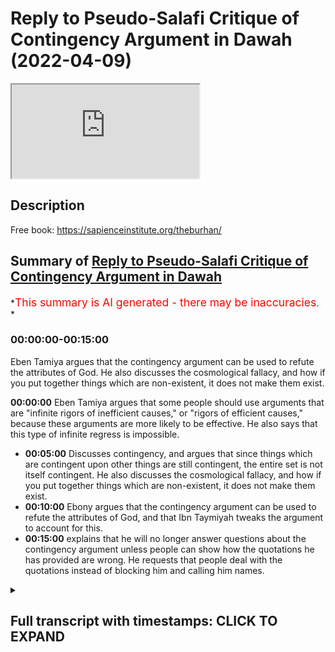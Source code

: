 # Reply to Pseudo-Salafi Critique of Contingency Argument in Dawah (2022-04-09)

<iframe loading='lazy' allow='autoplay' src='https://www.youtube.com/embed/TU7mQOn_SQ4'></iframe>

## Description

Free book: <https://sapienceinstitute.org/theburhan/>

## Summary of [Reply to Pseudo-Salafi Critique of Contingency Argument in Dawah](https://www.youtube.com/watch?v=TU7mQOn_SQ4)

*<span style="color:red; font-size:125%">This summary is AI generated - there may be inaccuracies</span>. *

### <a onclick="modifyYTiframeseektime('0')">00:00:00-00:15:00</a>

Eben Tamiya argues that the contingency argument can be used to refute the attributes of God. He also discusses the cosmological fallacy, and how if you put together things which are non-existent, it does not make them exist.

**<a onclick="modifyYTiframeseektime('0')">00:00:00</a>** Eben Tamiya argues that some people should use arguments that are "infinite rigors of inefficient causes," or "rigors of efficient causes," because these arguments are more likely to be effective. He also says that this type of infinite regress is impossible.

* **<a onclick="modifyYTiframeseektime('300')">00:05:00</a>** Discusses contingency, and argues that since things which are contingent upon other things are still contingent, the entire set is not itself contingent. He also discusses the cosmological fallacy, and how if you put together things which are non-existent, it does not make them exist.
* **<a onclick="modifyYTiframeseektime('600')">00:10:00</a>** Ebony argues that the contingency argument can be used to refute the attributes of God, and that Ibn Taymiyah tweaks the argument to account for this.
* **<a onclick="modifyYTiframeseektime('900')">00:15:00</a>** explains that he will no longer answer questions about the contingency argument unless people can show how the quotations he has provided are wrong. He requests that people deal with the quotations instead of blocking him and calling him names.

<details><summary><h2>Full transcript with timestamps: CLICK TO EXPAND</h2></summary>

<a onclick="modifyYTiframeseektime('0')">0:00:00</a> Music  
<a onclick="modifyYTiframeseektime('10')">0:00:10</a> some of you both looking at me looking  
<a onclick="modifyYTiframeseektime('12')">0:00:12</a> at the champion thinking why is the  
<a onclick="modifyYTiframeseektime('13')">0:00:13</a> champ wearing  
<a onclick="modifyYTiframeseektime('14')">0:00:14</a> why is he wearing a long hat this is a  
<a onclick="modifyYTiframeseektime('16')">0:00:16</a> nigerian i've just come back from  
<a onclick="modifyYTiframeseektime('18')">0:00:18</a> nigeria i like the hat i like the  
<a onclick="modifyYTiframeseektime('20')">0:00:20</a> clothes i like the food i like the  
<a onclick="modifyYTiframeseektime('22')">0:00:22</a> country so i thought i'd bring some of  
<a onclick="modifyYTiframeseektime('24')">0:00:24</a> it back with me and present it to the  
<a onclick="modifyYTiframeseektime('26')">0:00:26</a> people but today we're not going to be  
<a onclick="modifyYTiframeseektime('28')">0:00:28</a> talking about west africa in particular  
<a onclick="modifyYTiframeseektime('30')">0:00:30</a> those are very interesting topic history  
<a onclick="modifyYTiframeseektime('32')">0:00:32</a> the geography the people the climate and  
<a onclick="modifyYTiframeseektime('34')">0:00:34</a> so on we're going to be talking about  
<a onclick="modifyYTiframeseektime('36')">0:00:36</a> uh using philosophy in particular the  
<a onclick="modifyYTiframeseektime('38')">0:00:38</a> contingency argument in dawa now why am  
<a onclick="modifyYTiframeseektime('41')">0:00:41</a> i even bringing this up obviously i've  
<a onclick="modifyYTiframeseektime('43')">0:00:43</a> written a book on the contingency  
<a onclick="modifyYTiframeseektime('45')">0:00:45</a> argument many of you may have purchased  
<a onclick="modifyYTiframeseektime('47')">0:00:47</a> it many of you may not have purchased it  
<a onclick="modifyYTiframeseektime('49')">0:00:49</a> if you haven't this is the book here  
<a onclick="modifyYTiframeseektime('51')">0:00:51</a> it's called  
<a onclick="modifyYTiframeseektime('53')">0:00:53</a> it's uh published the sapiens institute  
<a onclick="modifyYTiframeseektime('56')">0:00:56</a> actually you can get it free of charge  
<a onclick="modifyYTiframeseektime('58')">0:00:58</a> sapiens institute we uh publish these  
<a onclick="modifyYTiframeseektime('60')">0:01:00</a> things free of charge but the the  
<a onclick="modifyYTiframeseektime('63')">0:01:03</a> paperback version you're gonna have to  
<a onclick="modifyYTiframeseektime('64')">0:01:04</a> pay for the materials  
<a onclick="modifyYTiframeseektime('66')">0:01:06</a> uh but you can get it free of charge now  
<a onclick="modifyYTiframeseektime('67')">0:01:07</a> i'm doing my phd also on the contingency  
<a onclick="modifyYTiframeseektime('69')">0:01:09</a> argument so obviously something which is  
<a onclick="modifyYTiframeseektime('70')">0:01:10</a> very interesting to me  
<a onclick="modifyYTiframeseektime('73')">0:01:13</a> uh so recently some individuals who  
<a onclick="modifyYTiframeseektime('76')">0:01:16</a> self-proclaimed salafis  
<a onclick="modifyYTiframeseektime('78')">0:01:18</a> have come out and critiqued the use of  
<a onclick="modifyYTiframeseektime('80')">0:01:20</a> the contingency argument in the first  
<a onclick="modifyYTiframeseektime('81')">0:01:21</a> place so you should be using this  
<a onclick="modifyYTiframeseektime('83')">0:01:23</a> uh this is not what the people of the  
<a onclick="modifyYTiframeseektime('85')">0:01:25</a> salaf did it's not people of you know  
<a onclick="modifyYTiframeseektime('88')">0:01:28</a> did and so on  
<a onclick="modifyYTiframeseektime('90')">0:01:30</a> the three people and so this is wrong  
<a onclick="modifyYTiframeseektime('92')">0:01:32</a> and so today what we're going to be  
<a onclick="modifyYTiframeseektime('93')">0:01:33</a> doing is just looking at some things i  
<a onclick="modifyYTiframeseektime('96')">0:01:36</a> have already made a video about using  
<a onclick="modifyYTiframeseektime('97')">0:01:37</a> kalam  
<a onclick="modifyYTiframeseektime('98')">0:01:38</a> and i've mentioned in particular the  
<a onclick="modifyYTiframeseektime('100')">0:01:40</a> positions of ebentamia and you can see  
<a onclick="modifyYTiframeseektime('102')">0:01:42</a> the video of that um somewhere else  
<a onclick="modifyYTiframeseektime('104')">0:01:44</a> maybe i'll put it in the description box  
<a onclick="modifyYTiframeseektime('106')">0:01:46</a> but i'll start off with just reading  
<a onclick="modifyYTiframeseektime('107')">0:01:47</a> something that even tamiya wrote in his  
<a onclick="modifyYTiframeseektime('109')">0:01:49</a> book  
<a onclick="modifyYTiframeseektime('110')">0:01:50</a> and today is going to be an exposition  
<a onclick="modifyYTiframeseektime('113')">0:01:53</a> of what even tamiya said because the the  
<a onclick="modifyYTiframeseektime('115')">0:01:55</a> point is this if eben said me as someone  
<a onclick="modifyYTiframeseektime('116')">0:01:56</a> who's trustworthy  
<a onclick="modifyYTiframeseektime('118')">0:01:58</a> their perspective if you consider him to  
<a onclick="modifyYTiframeseektime('120')">0:02:00</a> be  
<a onclick="modifyYTiframeseektime('121')">0:02:01</a> the majed and the things that obviously  
<a onclick="modifyYTiframeseektime('123')">0:02:03</a> we consider him to be  
<a onclick="modifyYTiframeseektime('126')">0:02:06</a> a great figure of the history of islam  
<a onclick="modifyYTiframeseektime('128')">0:02:08</a> he knows the qidah of the athar and so  
<a onclick="modifyYTiframeseektime('131')">0:02:11</a> on then in that case obviously  
<a onclick="modifyYTiframeseektime('134')">0:02:14</a> you wouldn't consider him a deviant  
<a onclick="modifyYTiframeseektime('136')">0:02:16</a> you wouldn't consider his perspectives  
<a onclick="modifyYTiframeseektime('137')">0:02:17</a> deviant ones my perspectives may be  
<a onclick="modifyYTiframeseektime('140')">0:02:20</a> deviant perspectives his perspective  
<a onclick="modifyYTiframeseektime('142')">0:02:22</a> that person but even tamil let's start  
<a onclick="modifyYTiframeseektime('144')">0:02:24</a> with what he says in his  
<a onclick="modifyYTiframeseektime('147')">0:02:27</a> i've presented this one before but  
<a onclick="modifyYTiframeseektime('149')">0:02:29</a> i've got some things today which i've  
<a onclick="modifyYTiframeseektime('150')">0:02:30</a> never presented in public he says  
<a onclick="modifyYTiframeseektime('176')">0:02:56</a> we've already kind of said this one  
<a onclick="modifyYTiframeseektime('178')">0:02:58</a> before he says that some people  
<a onclick="modifyYTiframeseektime('181')">0:03:01</a> some individuals  
<a onclick="modifyYTiframeseektime('182')">0:03:02</a> every time that the dele was or the  
<a onclick="modifyYTiframeseektime('185')">0:03:05</a> evidence was more sophisticated and more  
<a onclick="modifyYTiframeseektime('188')">0:03:08</a> hidden if you like and has more premises  
<a onclick="modifyYTiframeseektime('190')">0:03:10</a> and it was longer to elaborate then it  
<a onclick="modifyYTiframeseektime('193')">0:03:13</a> was  
<a onclick="modifyYTiframeseektime('194')">0:03:14</a> better for that individual because his  
<a onclick="modifyYTiframeseektime('196')">0:03:16</a> self has  
<a onclick="modifyYTiframeseektime('197')">0:03:17</a> gotten used to that kind of thing  
<a onclick="modifyYTiframeseektime('204')">0:03:24</a> was only a few premises  
<a onclick="modifyYTiframeseektime('207')">0:03:27</a> very obvious  
<a onclick="modifyYTiframeseektime('210')">0:03:30</a> he wasn't going to be happy with that  
<a onclick="modifyYTiframeseektime('222')">0:03:42</a> like this  
<a onclick="modifyYTiframeseektime('225')">0:03:45</a> uh and he goes on and he actually even  
<a onclick="modifyYTiframeseektime('228')">0:03:48</a> mentioned some benefits  
<a onclick="modifyYTiframeseektime('236')">0:03:56</a> doing this will strengthen the sharpen  
<a onclick="modifyYTiframeseektime('239')">0:03:59</a> the mind and so on  
<a onclick="modifyYTiframeseektime('240')">0:04:00</a> but interestingly with the contingency  
<a onclick="modifyYTiframeseektime('243')">0:04:03</a> so this is the first thing the first  
<a onclick="modifyYTiframeseektime('244')">0:04:04</a> thing is when it comes to using kalam  
<a onclick="modifyYTiframeseektime('247')">0:04:07</a> mantec whatever eben tamiya himself  
<a onclick="modifyYTiframeseektime('250')">0:04:10</a> is saying that with some people you need  
<a onclick="modifyYTiframeseektime('252')">0:04:12</a> to use those kinds of arguments that is  
<a onclick="modifyYTiframeseektime('254')">0:04:14</a> what he is saying in his book one of the  
<a onclick="modifyYTiframeseektime('256')">0:04:16</a> last books that he's published but what  
<a onclick="modifyYTiframeseektime('258')">0:04:18</a> about the contingency argument itself  
<a onclick="modifyYTiframeseektime('260')">0:04:20</a> one very central aspect of the  
<a onclick="modifyYTiframeseektime('262')">0:04:22</a> contingency argument is of course  
<a onclick="modifyYTiframeseektime('264')">0:04:24</a> the in  
<a onclick="modifyYTiframeseektime('265')">0:04:25</a> the infinity or  
<a onclick="modifyYTiframeseektime('267')">0:04:27</a> uh the set of infinite things effect of  
<a onclick="modifyYTiframeseektime('269')">0:04:29</a> self-finite things et cetera  
<a onclick="modifyYTiframeseektime('271')">0:04:31</a> and this is in a kitab called minheja  
<a onclick="modifyYTiframeseektime('274')">0:04:34</a> sunnah pages  
<a onclick="modifyYTiframeseektime('275')">0:04:35</a> 436-437 i'm going to put the screenshot  
<a onclick="modifyYTiframeseektime('277')">0:04:37</a> on the screen  
<a onclick="modifyYTiframeseektime('280')">0:04:40</a> and where this is what he says he said  
<a onclick="modifyYTiframeseektime('281')">0:04:41</a> what  
<a onclick="modifyYTiframeseektime('283')">0:04:43</a> he says that  
<a onclick="modifyYTiframeseektime('284')">0:04:44</a> infinite regress is of two types  
<a onclick="modifyYTiframeseektime('294')">0:04:54</a> he basically says infinite regressors of  
<a onclick="modifyYTiframeseektime('296')">0:04:56</a> two types and one type is  
<a onclick="modifyYTiframeseektime('298')">0:04:58</a> uh the infinite rigors of inefficient  
<a onclick="modifyYTiframeseektime('299')">0:04:59</a> causes and this is impossible yeah with  
<a onclick="modifyYTiframeseektime('301')">0:05:01</a> the  
<a onclick="modifyYTiframeseektime('303')">0:05:03</a> fact with the agreement of all the  
<a onclick="modifyYTiframeseektime('305')">0:05:05</a> rational people  
<a onclick="modifyYTiframeseektime('308')">0:05:08</a> willing  
<a onclick="modifyYTiframeseektime('320')">0:05:20</a> as if to say for example this originated  
<a onclick="modifyYTiframeseektime('322')">0:05:22</a> thing has an originator and this  
<a onclick="modifyYTiframeseektime('323')">0:05:23</a> originated the originator has an  
<a onclick="modifyYTiframeseektime('325')">0:05:25</a> originator and this  
<a onclick="modifyYTiframeseektime('326')">0:05:26</a> uh infinitely regressive backwards what  
<a onclick="modifyYTiframeseektime('328')">0:05:28</a> does this sound like ladies and  
<a onclick="modifyYTiframeseektime('329')">0:05:29</a> gentlemen this is philosophizing ibm  
<a onclick="modifyYTiframeseektime('331')">0:05:31</a> tamiya here is philosophizing he is  
<a onclick="modifyYTiframeseektime('333')">0:05:33</a> using the which is not in the quran and  
<a onclick="modifyYTiframeseektime('335')">0:05:35</a> the sunnah this infinite regress calam  
<a onclick="modifyYTiframeseektime('337')">0:05:37</a> he is speaking of it himself he's using  
<a onclick="modifyYTiframeseektime('340')">0:05:40</a> it himself  
<a onclick="modifyYTiframeseektime('341')">0:05:41</a> now i want to know what is your response  
<a onclick="modifyYTiframeseektime('343')">0:05:43</a> to this how do you feel about if i were  
<a onclick="modifyYTiframeseektime('345')">0:05:45</a> to say these things maybe it's a deviant  
<a onclick="modifyYTiframeseektime('346')">0:05:46</a> position but even tamiya is saying it  
<a onclick="modifyYTiframeseektime('348')">0:05:48</a> himself him and how just on that page  
<a onclick="modifyYTiframeseektime('350')">0:05:50</a> 436 436-437  
<a onclick="modifyYTiframeseektime('360')">0:06:00</a> he says because this is the second page  
<a onclick="modifyYTiframeseektime('362')">0:06:02</a> now  
<a onclick="modifyYTiframeseektime('363')">0:06:03</a> second page here we go it says because  
<a onclick="modifyYTiframeseektime('365')">0:06:05</a> every muh death every originated thing  
<a onclick="modifyYTiframeseektime('368')">0:06:08</a> that cannot originate itself  
<a onclick="modifyYTiframeseektime('372')">0:06:12</a> so it is not  
<a onclick="modifyYTiframeseektime('374')">0:06:14</a> it's not uh it is uh absent  
<a onclick="modifyYTiframeseektime('378')">0:06:18</a> with regard to itself  
<a onclick="modifyYTiframeseektime('381')">0:06:21</a> and it's contingent now let's talk about  
<a onclick="modifyYTiframeseektime('382')">0:06:22</a> contingency is he  
<a onclick="modifyYTiframeseektime('384')">0:06:24</a> is he thought yes he is yes  
<a onclick="modifyYTiframeseektime('386')">0:06:26</a> yes  
<a onclick="modifyYTiframeseektime('386')">0:06:26</a> yes he is he says  
<a onclick="modifyYTiframeseektime('390')">0:06:30</a> it says contingent with regard to itself  
<a onclick="modifyYTiframeseektime('396')">0:06:36</a> so if it's something which is  
<a onclick="modifyYTiframeseektime('397')">0:06:37</a> understood  
<a onclick="modifyYTiframeseektime('399')">0:06:39</a> uh two infinite  
<a onclick="modifyYTiframeseektime('401')">0:06:41</a> infinite regressive proportions  
<a onclick="modifyYTiframeseektime('406')">0:06:46</a> this particular set of things  
<a onclick="modifyYTiframeseektime('409')">0:06:49</a> or  
<a onclick="modifyYTiframeseektime('410')">0:06:50</a> this particular set of things  
<a onclick="modifyYTiframeseektime('412')">0:06:52</a> uh is and it could not be  
<a onclick="modifyYTiframeseektime('415')">0:06:55</a> self-sufficient or in existence because  
<a onclick="modifyYTiframeseektime('418')">0:06:58</a> of itself in the imam  
<a onclick="modifyYTiframeseektime('429')">0:07:09</a> the fact that you have contingent things  
<a onclick="modifyYTiframeseektime('431')">0:07:11</a> contingent upon contingent things  
<a onclick="modifyYTiframeseektime('434')">0:07:14</a> that does not mean that that entire set  
<a onclick="modifyYTiframeseektime('437')">0:07:17</a> is not itself contingent on some agency  
<a onclick="modifyYTiframeseektime('440')">0:07:20</a> outside of itself  
<a onclick="modifyYTiframeseektime('447')">0:07:27</a> in fact the more you add contingent  
<a onclick="modifyYTiframeseektime('450')">0:07:30</a> things to contingent things  
<a onclick="modifyYTiframeseektime('452')">0:07:32</a> the more you'll require  
<a onclick="modifyYTiframeseektime('454')">0:07:34</a> um  
<a onclick="modifyYTiframeseektime('456')">0:07:36</a> the more it will depend on the agent  
<a onclick="modifyYTiframeseektime('459')">0:07:39</a> the ultimate agent  
<a onclick="modifyYTiframeseektime('462')">0:07:42</a> is too  
<a onclick="modifyYTiframeseektime('467')">0:07:47</a> so for example two contingent things  
<a onclick="modifyYTiframeseektime('470')">0:07:50</a> or two originated things or two  
<a onclick="modifyYTiframeseektime('471')">0:07:51</a> contingent things is even more dependent  
<a onclick="modifyYTiframeseektime('474')">0:07:54</a> than one of them  
<a onclick="modifyYTiframeseektime('476')">0:07:56</a> yeah on the agent  
<a onclick="modifyYTiframeseektime('491')">0:08:11</a> this doesn't mean that the contingent  
<a onclick="modifyYTiframeseektime('492')">0:08:12</a> thing will at one point there'll be a  
<a onclick="modifyYTiframeseektime('494')">0:08:14</a> threshold where it stops being  
<a onclick="modifyYTiframeseektime('495')">0:08:15</a> contingent in fact it continues being  
<a onclick="modifyYTiframeseektime('497')">0:08:17</a> even more  
<a onclick="modifyYTiframeseektime('498')">0:08:18</a> uh contingent  
<a onclick="modifyYTiframeseektime('501')">0:08:21</a> so this is the first thing clearly he's  
<a onclick="modifyYTiframeseektime('503')">0:08:23</a> speaking about contingencies clearly  
<a onclick="modifyYTiframeseektime('504')">0:08:24</a> he's making the argument clearly he's  
<a onclick="modifyYTiframeseektime('506')">0:08:26</a> agreeing with the argument clearly he  
<a onclick="modifyYTiframeseektime('507')">0:08:27</a> doesn't agree with those individuals who  
<a onclick="modifyYTiframeseektime('509')">0:08:29</a> say that you can't use the argument he  
<a onclick="modifyYTiframeseektime('511')">0:08:31</a> does not agree with that he's in fact  
<a onclick="modifyYTiframeseektime('512')">0:08:32</a> using the argument  
<a onclick="modifyYTiframeseektime('514')">0:08:34</a> himself  
<a onclick="modifyYTiframeseektime('515')">0:08:35</a> he is using the argument himself  
<a onclick="modifyYTiframeseektime('519')">0:08:39</a> and he uses it even more in this kitab  
<a onclick="modifyYTiframeseektime('521')">0:08:41</a> here which is once again  
<a onclick="modifyYTiframeseektime('525')">0:08:45</a> and you can look in fact the whole  
<a onclick="modifyYTiframeseektime('527')">0:08:47</a> section page 426-432  
<a onclick="modifyYTiframeseektime('529')">0:08:49</a> is very interesting the discussion  
<a onclick="modifyYTiframeseektime('530')">0:08:50</a> because he anticipates the cosmological  
<a onclick="modifyYTiframeseektime('532')">0:08:52</a> fallacy  
<a onclick="modifyYTiframeseektime('533')">0:08:53</a> much like you know the bertrand  
<a onclick="modifyYTiframeseektime('534')">0:08:54</a> russellian compositional fallacy that  
<a onclick="modifyYTiframeseektime('536')">0:08:56</a> just because this there is some kind of  
<a onclick="modifyYTiframeseektime('539')">0:08:59</a> description in the part doesn't mean  
<a onclick="modifyYTiframeseektime('541')">0:09:01</a> that that will be generalized to the  
<a onclick="modifyYTiframeseektime('542')">0:09:02</a> whole  
<a onclick="modifyYTiframeseektime('544')">0:09:04</a> well then he responds and this is a long  
<a onclick="modifyYTiframeseektime('545')">0:09:05</a> discussion i can't show all  
<a onclick="modifyYTiframeseektime('569')">0:09:29</a> so he's saying here that if you put  
<a onclick="modifyYTiframeseektime('571')">0:09:31</a> together things which are non-existent  
<a onclick="modifyYTiframeseektime('574')">0:09:34</a> yes it does not uh  
<a onclick="modifyYTiframeseektime('579')">0:09:39</a> which are contingent it doesn't make it  
<a onclick="modifyYTiframeseektime('581')">0:09:41</a> existent  
<a onclick="modifyYTiframeseektime('587')">0:09:47</a> when you put these particular  
<a onclick="modifyYTiframeseektime('589')">0:09:49</a> instantiations of contingent things  
<a onclick="modifyYTiframeseektime('591')">0:09:51</a> together  
<a onclick="modifyYTiframeseektime('592')">0:09:52</a> in fact it doesn't change its um quality  
<a onclick="modifyYTiframeseektime('595')">0:09:55</a> he states  
<a onclick="modifyYTiframeseektime('596')">0:09:56</a> uh if you even if you put it together  
<a onclick="modifyYTiframeseektime('600')">0:10:00</a> it still remains  
<a onclick="modifyYTiframeseektime('601')">0:10:01</a> dependent  
<a onclick="modifyYTiframeseektime('606')">0:10:06</a> i spoke about this in another segment  
<a onclick="modifyYTiframeseektime('608')">0:10:08</a> someone may argue actually he has a  
<a onclick="modifyYTiframeseektime('610')">0:10:10</a> serious problem and he did have a  
<a onclick="modifyYTiframeseektime('612')">0:10:12</a> serious problem  
<a onclick="modifyYTiframeseektime('614')">0:10:14</a> with  
<a onclick="modifyYTiframeseektime('614')">0:10:14</a> um  
<a onclick="modifyYTiframeseektime('616')">0:10:16</a> some of the way the philosopher like ibn  
<a onclick="modifyYTiframeseektime('617')">0:10:17</a> cena and farabi and kindly and so on  
<a onclick="modifyYTiframeseektime('619')">0:10:19</a> they use this argument  
<a onclick="modifyYTiframeseektime('621')">0:10:21</a> to do nephew of this effect  
<a onclick="modifyYTiframeseektime('624')">0:10:24</a> to  
<a onclick="modifyYTiframeseektime('624')">0:10:24</a> to negate some of the attributes of god  
<a onclick="modifyYTiframeseektime('626')">0:10:26</a> and yes you can see this for example in  
<a onclick="modifyYTiframeseektime('628')">0:10:28</a> the quotation above and suffer  
<a onclick="modifyYTiframeseektime('631')">0:10:31</a> when his kitab called the safari from  
<a onclick="modifyYTiframeseektime('632')">0:10:32</a> page number 104 to 111  
<a onclick="modifyYTiframeseektime('635')">0:10:35</a> but what he says  
<a onclick="modifyYTiframeseektime('638')">0:10:38</a> is really interesting as i'll show he  
<a onclick="modifyYTiframeseektime('640')">0:10:40</a> says it elsewhere is that it really  
<a onclick="modifyYTiframeseektime('642')">0:10:42</a> depends on how you define a part in a  
<a onclick="modifyYTiframeseektime('643')">0:10:43</a> whole for example allah  
<a onclick="modifyYTiframeseektime('660')">0:11:00</a> for example if you can separate these  
<a onclick="modifyYTiframeseektime('662')">0:11:02</a> things together  
<a onclick="modifyYTiframeseektime('663')">0:11:03</a> like for example there are the  
<a onclick="modifyYTiframeseektime('664')">0:11:04</a> appendages of a human being then uh or  
<a onclick="modifyYTiframeseektime('667')">0:11:07</a> that you can you shall elay for example  
<a onclick="modifyYTiframeseektime('670')">0:11:10</a> kashmir falak  
<a onclick="modifyYTiframeseektime('672')">0:11:12</a> then these things are not what are  
<a onclick="modifyYTiframeseektime('674')">0:11:14</a> intended by composite parts  
<a onclick="modifyYTiframeseektime('677')">0:11:17</a> he says  
<a onclick="modifyYTiframeseektime('683')">0:11:23</a> now he's attacking the philosopher he's  
<a onclick="modifyYTiframeseektime('686')">0:11:26</a> saying that if we're talking about  
<a onclick="modifyYTiframeseektime('688')">0:11:28</a> attributes and that the establishment  
<a onclick="modifyYTiframeseektime('691')">0:11:31</a> a composition  
<a onclick="modifyYTiframeseektime('694')">0:11:34</a> meaning these two examples  
<a onclick="modifyYTiframeseektime('698')">0:11:38</a> he's saying that each of the suffix of  
<a onclick="modifyYTiframeseektime('700')">0:11:40</a> allah are necessary so the attributes of  
<a onclick="modifyYTiframeseektime('702')">0:11:42</a> god are necessary whereas a part of the  
<a onclick="modifyYTiframeseektime('704')">0:11:44</a> thing that can be taken away and put  
<a onclick="modifyYTiframeseektime('705')">0:11:45</a> into that's not necessary that is not  
<a onclick="modifyYTiframeseektime('708')">0:11:48</a> necessary even tell me they're telling  
<a onclick="modifyYTiframeseektime('709')">0:11:49</a> you this it's not me that's telling you  
<a onclick="modifyYTiframeseektime('711')">0:11:51</a> this it's even telling me that's telling  
<a onclick="modifyYTiframeseektime('712')">0:11:52</a> you this and he says it again  
<a onclick="modifyYTiframeseektime('714')">0:11:54</a> in  
<a onclick="modifyYTiframeseektime('715')">0:11:55</a> page 91 so if you look at the two just  
<a onclick="modifyYTiframeseektime('718')">0:11:58</a> that they are separate from each other  
<a onclick="modifyYTiframeseektime('722')">0:12:02</a> so that uh amore puts them together  
<a onclick="modifyYTiframeseektime('726')">0:12:06</a> a moroccan puts them together so here  
<a onclick="modifyYTiframeseektime('729')">0:12:09</a> he's saying he's showing you the problem  
<a onclick="modifyYTiframeseektime('731')">0:12:11</a> that he has with the compositional  
<a onclick="modifyYTiframeseektime('733')">0:12:13</a> argument that even cena makes  
<a onclick="modifyYTiframeseektime('735')">0:12:15</a> he's saying that basically they are  
<a onclick="modifyYTiframeseektime('737')">0:12:17</a> conflating between an attribute and  
<a onclick="modifyYTiframeseektime('739')">0:12:19</a> a part he's saying basically it's  
<a onclick="modifyYTiframeseektime('741')">0:12:21</a> something like he gives two examples for  
<a onclick="modifyYTiframeseektime('743')">0:12:23</a> example a ship that has lots of planks  
<a onclick="modifyYTiframeseektime('746')">0:12:26</a> yeah  
<a onclick="modifyYTiframeseektime('747')">0:12:27</a> these are the parts that can be put in  
<a onclick="modifyYTiframeseektime('749')">0:12:29</a> or taken out or food that is made up of  
<a onclick="modifyYTiframeseektime('751')">0:12:31</a> many different ingredients  
<a onclick="modifyYTiframeseektime('753')">0:12:33</a> these are the kinds of parts that is  
<a onclick="modifyYTiframeseektime('755')">0:12:35</a> impossible for hakilah  
<a onclick="modifyYTiframeseektime('760')">0:12:40</a> therefore in tamiya he tweaks the  
<a onclick="modifyYTiframeseektime('762')">0:12:42</a> contingency argument  
<a onclick="modifyYTiframeseektime('763')">0:12:43</a> because even cena and the philosopher  
<a onclick="modifyYTiframeseektime('765')">0:12:45</a> don't really make this distinction they  
<a onclick="modifyYTiframeseektime('767')">0:12:47</a> conflate between the attribute  
<a onclick="modifyYTiframeseektime('769')">0:12:49</a> and  
<a onclick="modifyYTiframeseektime('770')">0:12:50</a> the part  
<a onclick="modifyYTiframeseektime('771')">0:12:51</a> so the question is how do in my book  
<a onclick="modifyYTiframeseektime('774')">0:12:54</a> i've actually accounted for this so you  
<a onclick="modifyYTiframeseektime('775')">0:12:55</a> can see  
<a onclick="modifyYTiframeseektime('777')">0:12:57</a> in how i describe a uh a part we've  
<a onclick="modifyYTiframeseektime('780')">0:13:00</a> described it in english as a piece  
<a onclick="modifyYTiframeseektime('782')">0:13:02</a> because the word piece in english  
<a onclick="modifyYTiframeseektime('783')">0:13:03</a> language  
<a onclick="modifyYTiframeseektime('784')">0:13:04</a> it has already the denotation that it  
<a onclick="modifyYTiframeseektime('787')">0:13:07</a> can only be put in or taken out and that  
<a onclick="modifyYTiframeseektime('789')">0:13:09</a> is impossible with allah for example we  
<a onclick="modifyYTiframeseektime('790')">0:13:10</a> say a piece of cake  
<a onclick="modifyYTiframeseektime('792')">0:13:12</a> whereas the word part in myriology you  
<a onclick="modifyYTiframeseektime('794')">0:13:14</a> can say a part of his personality  
<a onclick="modifyYTiframeseektime('796')">0:13:16</a> like part of his personality or the  
<a onclick="modifyYTiframeseektime('797')">0:13:17</a> attributes of god has got many different  
<a onclick="modifyYTiframeseektime('799')">0:13:19</a> attributes so the word part is confusing  
<a onclick="modifyYTiframeseektime('802')">0:13:22</a> from that perspective so in order to  
<a onclick="modifyYTiframeseektime('805')">0:13:25</a> eliminate the confusion i use the word  
<a onclick="modifyYTiframeseektime('806')">0:13:26</a> peace and we can't say allah has pieces  
<a onclick="modifyYTiframeseektime('808')">0:13:28</a> so having all of these things bearing  
<a onclick="modifyYTiframeseektime('810')">0:13:30</a> all these things in mind  
<a onclick="modifyYTiframeseektime('812')">0:13:32</a> there should be if someone is saying  
<a onclick="modifyYTiframeseektime('814')">0:13:34</a> there's a problem with using the  
<a onclick="modifyYTiframeseektime('815')">0:13:35</a> contingency argument  
<a onclick="modifyYTiframeseektime('817')">0:13:37</a> and they are making that claim now your  
<a onclick="modifyYTiframeseektime('819')">0:13:39</a> problem is no longer with muhammad hijab  
<a onclick="modifyYTiframeseektime('822')">0:13:42</a> let me sorry to  
<a onclick="modifyYTiframeseektime('824')">0:13:44</a> say this your problem is no longer  
<a onclick="modifyYTiframeseektime('826')">0:13:46</a> with muhammad hijab your problem is with  
<a onclick="modifyYTiframeseektime('829')">0:13:49</a> ibn tamiya himself now all of your  
<a onclick="modifyYTiframeseektime('831')">0:13:51</a> refutations in your pdfs please write  
<a onclick="modifyYTiframeseektime('834')">0:13:54</a> them with the title refuting ibntamia  
<a onclick="modifyYTiframeseektime('837')">0:13:57</a> because this is very clear i've given  
<a onclick="modifyYTiframeseektime('839')">0:13:59</a> you more than three or four references  
<a onclick="modifyYTiframeseektime('845')">0:14:05</a> that's four references four different  
<a onclick="modifyYTiframeseektime('847')">0:14:07</a> books where ebony is saying things  
<a onclick="modifyYTiframeseektime('849')">0:14:09</a> now you can say well he's saying these  
<a onclick="modifyYTiframeseektime('850')">0:14:10</a> things out of context i'm giving you the  
<a onclick="modifyYTiframeseektime('852')">0:14:12</a> entire reference i've shown it to you on  
<a onclick="modifyYTiframeseektime('853')">0:14:13</a> the screen  
<a onclick="modifyYTiframeseektime('854')">0:14:14</a> i've read it out to you in the arabic  
<a onclick="modifyYTiframeseektime('856')">0:14:16</a> and translated it to you in english  
<a onclick="modifyYTiframeseektime('857')">0:14:17</a> maybe  
<a onclick="modifyYTiframeseektime('859')">0:14:19</a> maybe you don't understand this with all  
<a onclick="modifyYTiframeseektime('860')">0:14:20</a> due respect maybe you don't understand  
<a onclick="modifyYTiframeseektime('862')">0:14:22</a> what's going on here but just because  
<a onclick="modifyYTiframeseektime('863')">0:14:23</a> you don't understand something it  
<a onclick="modifyYTiframeseektime('865')">0:14:25</a> doesn't mean now you have a right to  
<a onclick="modifyYTiframeseektime('866')">0:14:26</a> block people from doing dawah to  
<a onclick="modifyYTiframeseektime('868')">0:14:28</a> atheists because you're not doing dawah  
<a onclick="modifyYTiframeseektime('870')">0:14:30</a> to atheists you cannot do that show us  
<a onclick="modifyYTiframeseektime('872')">0:14:32</a> how to do dawah demonstrate to us how  
<a onclick="modifyYTiframeseektime('874')">0:14:34</a> you can do dao to atheists without using  
<a onclick="modifyYTiframeseektime('877')">0:14:37</a> first principle methods  
<a onclick="modifyYTiframeseektime('878')">0:14:38</a> so anyway i mean i don't want to waste  
<a onclick="modifyYTiframeseektime('880')">0:14:40</a> my time too much but the point is is  
<a onclick="modifyYTiframeseektime('882')">0:14:42</a> that we just want people to know who  
<a onclick="modifyYTiframeseektime('883')">0:14:43</a> allah is  
<a onclick="modifyYTiframeseektime('885')">0:14:45</a> and we just want people to understand  
<a onclick="modifyYTiframeseektime('887')">0:14:47</a> that you can use these arguments in  
<a onclick="modifyYTiframeseektime('889')">0:14:49</a> islam and islam is a rational religion  
<a onclick="modifyYTiframeseektime('891')">0:14:51</a> that's why even himself wrote  
<a onclick="modifyYTiframeseektime('895')">0:14:55</a> this lack of contradiction between the  
<a onclick="modifyYTiframeseektime('897')">0:14:57</a> knuckle or the textual evidence as an  
<a onclick="modifyYTiframeseektime('899')">0:14:59</a> article i hope with all of this evidence  
<a onclick="modifyYTiframeseektime('901')">0:15:01</a> i'm no longer going to receive  
<a onclick="modifyYTiframeseektime('903')">0:15:03</a> questions from the  
<a onclick="modifyYTiframeseektime('904')">0:15:04</a> hammer the general public and whatever  
<a onclick="modifyYTiframeseektime('907')">0:15:07</a> and other people  
<a onclick="modifyYTiframeseektime('908')">0:15:08</a> videos being made and so on about the  
<a onclick="modifyYTiframeseektime('910')">0:15:10</a> contingency argument unless these  
<a onclick="modifyYTiframeseektime('912')">0:15:12</a> quotations are dealt with  
<a onclick="modifyYTiframeseektime('914')">0:15:14</a> if you deal with these quotations  
<a onclick="modifyYTiframeseektime('917')">0:15:17</a> please i would love to see how these  
<a onclick="modifyYTiframeseektime('919')">0:15:19</a> quotations are wrong so i can amend my  
<a onclick="modifyYTiframeseektime('921')">0:15:21</a> thesis my phd thesis so i can speak to  
<a onclick="modifyYTiframeseektime('923')">0:15:23</a> my friends  
<a onclick="modifyYTiframeseektime('925')">0:15:25</a> so so we can improve our knowledge  
<a onclick="modifyYTiframeseektime('927')">0:15:27</a> together otherwise  
<a onclick="modifyYTiframeseektime('929')">0:15:29</a> it's just going to be name calling and  
<a onclick="modifyYTiframeseektime('932')">0:15:32</a> uh  
<a onclick="modifyYTiframeseektime('933')">0:15:33</a> and blocking the way of dao with all due  
<a onclick="modifyYTiframeseektime('935')">0:15:35</a> respect so instead of blocking the way  
<a onclick="modifyYTiframeseektime('937')">0:15:37</a> of dao and name calling let's stick to  
<a onclick="modifyYTiframeseektime('939')">0:15:39</a> the academia let's stick to the  
<a onclick="modifyYTiframeseektime('940')">0:15:40</a> references if you cannot deal with these  
<a onclick="modifyYTiframeseektime('942')">0:15:42</a> references and you cannot respond to  
<a onclick="modifyYTiframeseektime('943')">0:15:43</a> them just it's no it's not a shame to  
<a onclick="modifyYTiframeseektime('946')">0:15:46</a> say you know i was wrong on the matter  
<a onclick="modifyYTiframeseektime('947')">0:15:47</a> was  
<a onclick="modifyYTiframeseektime('960')">0:16:00</a> you  
</details>
